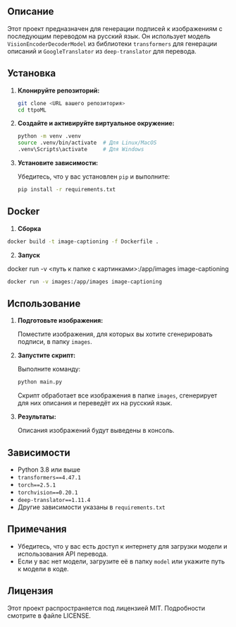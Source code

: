 ## Описание

Этот проект предназначен для генерации подписей к изображениям с последующим переводом на русский язык. Он использует
модель `VisionEncoderDecoderModel` из библиотеки `transformers` для генерации описаний и `GoogleTranslator`
из `deep-translator` для перевода.

## Установка

1. **Клонируйте репозиторий:**

   ```bash
   git clone <URL вашего репозитория>
   cd ttpоML
   ```

2. **Создайте и активируйте виртуальное окружение:**

   ```bash
   python -m venv .venv
   source .venv/bin/activate  # Для Linux/MacOS
   .venv\Scripts\activate     # Для Windows
   ```

3. **Установите зависимости:**

   Убедитесь, что у вас установлен `pip` и выполните:

   ```bash
   pip install -r requirements.txt
   ```

## Docker

1. **Сборка**

```bash
docker build -t image-captioning -f Dockerfile .
```

2. **Запуск**

docker run -v <путь к папке с картинками>:/app/images image-captioning

```bash
docker run -v images:/app/images image-captioning
```

## Использование

1. **Подготовьте изображения:**

   Поместите изображения, для которых вы хотите сгенерировать подписи, в папку `images`.

2. **Запустите скрипт:**

   Выполните команду:

   ```bash
   python main.py
   ```

   Скрипт обработает все изображения в папке `images`, сгенерирует для них описания и переведёт их на русский язык.

3. **Результаты:**

   Описания изображений будут выведены в консоль.

## Зависимости

- Python 3.8 или выше
- `transformers==4.47.1`
- `torch==2.5.1`
- `torchvision==0.20.1`
- `deep-translator==1.11.4`
- Другие зависимости указаны в `requirements.txt`

## Примечания

- Убедитесь, что у вас есть доступ к интернету для загрузки модели и использования API перевода.
- Если у вас нет модели, загрузите её в папку `model` или укажите путь к модели в коде.

## Лицензия

Этот проект распространяется под лицензией MIT. Подробности смотрите в файле LICENSE.
